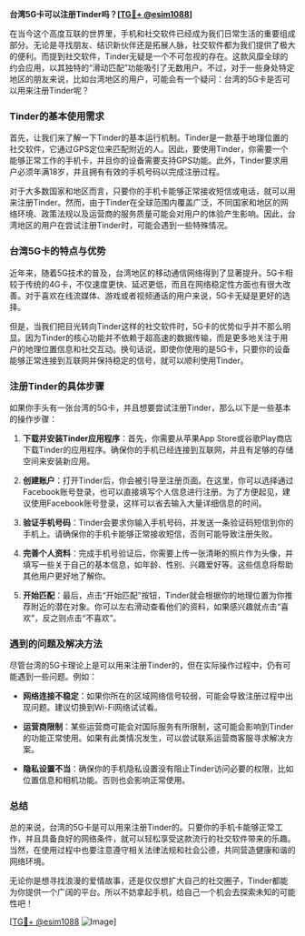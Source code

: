 **台湾5G卡可以注册Tinder吗？[[TG💪+ @esim1088](https://t.me/s/esim1088)]**

在当今这个高度互联的世界里，手机和社交软件已经成为我们日常生活的重要组成部分。无论是寻找朋友、结识新伙伴还是拓展人脉，社交软件都为我们提供了极大的便利。而提到社交软件，Tinder无疑是一个不可忽视的存在。这款风靡全球的约会应用，以其独特的“滑动匹配”功能吸引了无数用户。不过，对于一些身处特定地区的朋友来说，比如台湾地区的用户，可能会有一个疑问：台湾的5G卡是否可以用来注册Tinder呢？

### Tinder的基本使用需求

首先，让我们来了解一下Tinder的基本运行机制。Tinder是一款基于地理位置的社交软件，它通过GPS定位来匹配附近的人。因此，要使用Tinder，你需要一个能够正常工作的手机卡，并且你的设备需要支持GPS功能。此外，Tinder要求用户必须年满18岁，并且拥有有效的手机号码以完成注册过程。

对于大多数国家和地区而言，只要你的手机卡能够正常接收短信或电话，就可以用来注册Tinder。然而，由于Tinder在全球范围内覆盖广泛，不同国家和地区的网络环境、政策法规以及运营商的服务质量可能会对用户的体验产生影响。因此，台湾地区的用户在尝试注册Tinder时，可能会遇到一些特殊情况。

### 台湾5G卡的特点与优势

近年来，随着5G技术的普及，台湾地区的移动通信网络得到了显著提升。5G卡相较于传统的4G卡，不仅速度更快、延迟更低，而且在网络稳定性方面也有很大改善。对于喜欢在线流媒体、游戏或者视频通话的用户来说，5G卡无疑是更好的选择。

但是，当我们把目光转向Tinder这样的社交软件时，5G卡的优势似乎并不那么明显。因为Tinder的核心功能并不依赖于超高速的数据传输，而是更多地关注于用户的地理位置信息和社交互动。换句话说，即使你使用的是5G卡，只要你的设备能够正常连接到互联网并保持稳定的信号，就可以顺利使用Tinder。

### 注册Tinder的具体步骤

如果你手头有一张台湾的5G卡，并且想要尝试注册Tinder，那么以下是一些基本的操作步骤：

1. **下载并安装Tinder应用程序**：首先，你需要从苹果App Store或谷歌Play商店下载Tinder的应用程序。确保你的手机已经连接到互联网，并且有足够的存储空间来安装新应用。

2. **创建账户**：打开Tinder后，你会被引导至注册页面。在这里，你可以选择通过Facebook账号登录，也可以直接填写个人信息进行注册。为了方便起见，建议使用Facebook账号登录，这样可以省去输入大量详细信息的时间。

3. **验证手机号码**：Tinder会要求你输入手机号码，并发送一条验证码短信到你的手机上。请确保你的手机卡能够正常接收短信，否则可能导致注册失败。

4. **完善个人资料**：完成手机号验证后，你需要上传一张清晰的照片作为头像，并填写一些关于自己的基本信息，如年龄、性别、兴趣爱好等。这些信息将帮助其他用户更好地了解你。

5. **开始匹配**：最后，点击“开始匹配”按钮，Tinder就会根据你的地理位置为你推荐附近的潜在对象。你可以左右滑动查看他们的资料，如果感兴趣就点击“喜欢”，反之则点击“不喜欢”。

### 遇到的问题及解决方法

尽管台湾的5G卡理论上是可以用来注册Tinder的，但在实际操作过程中，仍有可能遇到一些问题。例如：

- **网络连接不稳定**：如果你所在的区域网络信号较弱，可能会导致注册过程中出现问题。建议切换到Wi-Fi网络试试看。
  
- **运营商限制**：某些运营商可能会对国际服务有所限制，这可能会影响到Tinder的功能正常使用。如果有此类情况发生，可以尝试联系运营商客服寻求解决方案。

- **隐私设置不当**：确保你的手机隐私设置没有阻止Tinder访问必要的权限，比如位置信息和相机功能。否则也会影响正常使用。

### 总结

总的来说，台湾的5G卡是可以用来注册Tinder的。只要你的手机卡能够正常工作，并且具备良好的网络条件，就可以轻松享受这款流行的社交软件带来的乐趣。当然，在使用过程中也要注意遵守相关法律法规和社会公德，共同营造健康和谐的网络环境。

无论你是想寻找浪漫的爱情故事，还是仅仅想扩大自己的社交圈子，Tinder都能为你提供一个广阔的平台。所以不妨拿起手机，给自己一个机会去探索未知的可能性吧！

[[TG💪+ @esim1088](https://t.me/s/esim1088) ![Image](https://i.postimg.cc/4NQfJmqS/Snipaste-2025-05-13-00-14-12.png)]